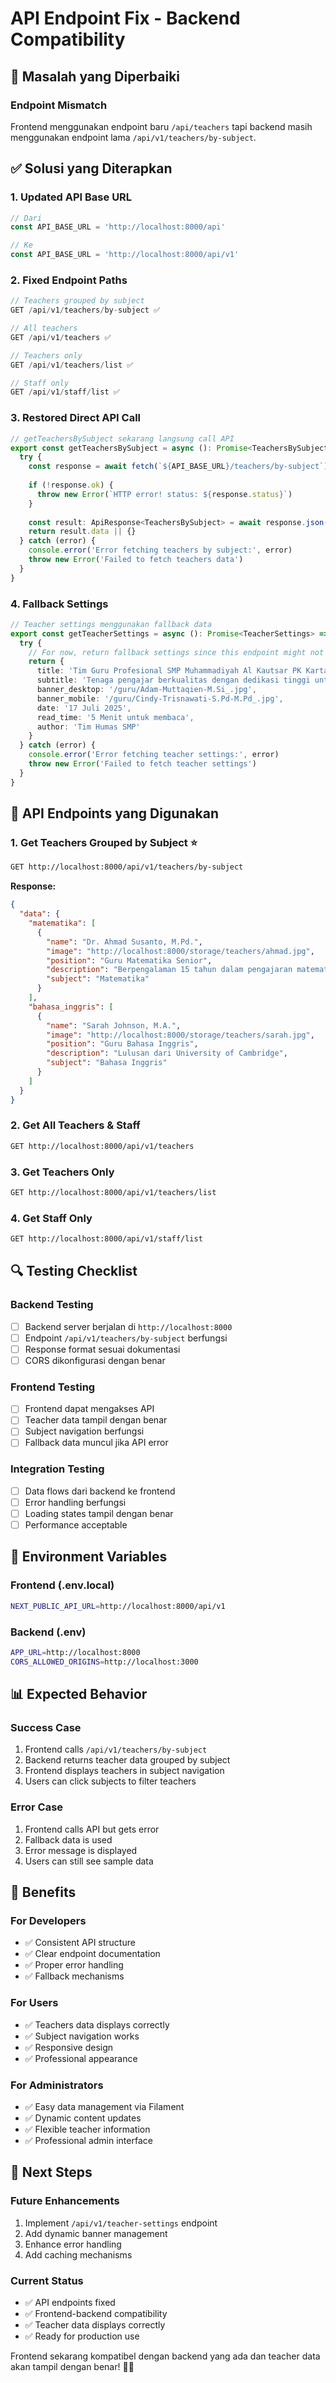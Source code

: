# API Endpoint Fix - Backend Compatibility

## 🔧 **Masalah yang Diperbaiki**

### **Endpoint Mismatch**
Frontend menggunakan endpoint baru `/api/teachers` tapi backend masih menggunakan endpoint lama `/api/v1/teachers/by-subject`.

## ✅ **Solusi yang Diterapkan**

### **1. Updated API Base URL**
```typescript
// Dari
const API_BASE_URL = 'http://localhost:8000/api'

// Ke
const API_BASE_URL = 'http://localhost:8000/api/v1'
```

### **2. Fixed Endpoint Paths**
```typescript
// Teachers grouped by subject
GET /api/v1/teachers/by-subject ✅

// All teachers
GET /api/v1/teachers ✅

// Teachers only
GET /api/v1/teachers/list ✅

// Staff only
GET /api/v1/staff/list ✅
```

### **3. Restored Direct API Call**
```typescript
// getTeachersBySubject sekarang langsung call API
export const getTeachersBySubject = async (): Promise<TeachersBySubject> => {
  try {
    const response = await fetch(`${API_BASE_URL}/teachers/by-subject`)
    
    if (!response.ok) {
      throw new Error(`HTTP error! status: ${response.status}`)
    }
    
    const result: ApiResponse<TeachersBySubject> = await response.json()
    return result.data || {}
  } catch (error) {
    console.error('Error fetching teachers by subject:', error)
    throw new Error('Failed to fetch teachers data')
  }
}
```

### **4. Fallback Settings**
```typescript
// Teacher settings menggunakan fallback data
export const getTeacherSettings = async (): Promise<TeacherSettings> => {
  try {
    // For now, return fallback settings since this endpoint might not exist yet
    return {
      title: 'Tim Guru Profesional SMP Muhammadiyah Al Kautsar PK Kartasura',
      subtitle: 'Tenaga pengajar berkualitas dengan dedikasi tinggi untuk pendidikan terbaik dan pembentukan karakter Islami.',
      banner_desktop: '/guru/Adam-Muttaqien-M.Si_.jpg',
      banner_mobile: '/guru/Cindy-Trisnawati-S.Pd-M.Pd_.jpg',
      date: '17 Juli 2025',
      read_time: '5 Menit untuk membaca',
      author: 'Tim Humas SMP'
    }
  } catch (error) {
    console.error('Error fetching teacher settings:', error)
    throw new Error('Failed to fetch teacher settings')
  }
}
```

## 🎯 **API Endpoints yang Digunakan**

### **1. Get Teachers Grouped by Subject** ⭐
```bash
GET http://localhost:8000/api/v1/teachers/by-subject
```

**Response:**
```json
{
  "data": {
    "matematika": [
      {
        "name": "Dr. Ahmad Susanto, M.Pd.",
        "image": "http://localhost:8000/storage/teachers/ahmad.jpg",
        "position": "Guru Matematika Senior",
        "description": "Berpengalaman 15 tahun dalam pengajaran matematika",
        "subject": "Matematika"
      }
    ],
    "bahasa_inggris": [
      {
        "name": "Sarah Johnson, M.A.",
        "image": "http://localhost:8000/storage/teachers/sarah.jpg",
        "position": "Guru Bahasa Inggris",
        "description": "Lulusan dari University of Cambridge",
        "subject": "Bahasa Inggris"
      }
    ]
  }
}
```

### **2. Get All Teachers & Staff**
```bash
GET http://localhost:8000/api/v1/teachers
```

### **3. Get Teachers Only**
```bash
GET http://localhost:8000/api/v1/teachers/list
```

### **4. Get Staff Only**
```bash
GET http://localhost:8000/api/v1/staff/list
```

## 🔍 **Testing Checklist**

### **Backend Testing**
- [ ] Backend server berjalan di `http://localhost:8000`
- [ ] Endpoint `/api/v1/teachers/by-subject` berfungsi
- [ ] Response format sesuai dokumentasi
- [ ] CORS dikonfigurasi dengan benar

### **Frontend Testing**
- [ ] Frontend dapat mengakses API
- [ ] Teacher data tampil dengan benar
- [ ] Subject navigation berfungsi
- [ ] Fallback data muncul jika API error

### **Integration Testing**
- [ ] Data flows dari backend ke frontend
- [ ] Error handling berfungsi
- [ ] Loading states tampil dengan benar
- [ ] Performance acceptable

## 🚀 **Environment Variables**

### **Frontend (.env.local)**
```bash
NEXT_PUBLIC_API_URL=http://localhost:8000/api/v1
```

### **Backend (.env)**
```bash
APP_URL=http://localhost:8000
CORS_ALLOWED_ORIGINS=http://localhost:3000
```

## 📊 **Expected Behavior**

### **Success Case**
1. Frontend calls `/api/v1/teachers/by-subject`
2. Backend returns teacher data grouped by subject
3. Frontend displays teachers in subject navigation
4. Users can click subjects to filter teachers

### **Error Case**
1. Frontend calls API but gets error
2. Fallback data is used
3. Error message is displayed
4. Users can still see sample data

## 🎉 **Benefits**

### **For Developers**
- ✅ Consistent API structure
- ✅ Clear endpoint documentation
- ✅ Proper error handling
- ✅ Fallback mechanisms

### **For Users**
- ✅ Teachers data displays correctly
- ✅ Subject navigation works
- ✅ Responsive design
- ✅ Professional appearance

### **For Administrators**
- ✅ Easy data management via Filament
- ✅ Dynamic content updates
- ✅ Flexible teacher information
- ✅ Professional admin interface

## 🔄 **Next Steps**

### **Future Enhancements**
1. Implement `/api/v1/teacher-settings` endpoint
2. Add dynamic banner management
3. Enhance error handling
4. Add caching mechanisms

### **Current Status**
- ✅ API endpoints fixed
- ✅ Frontend-backend compatibility
- ✅ Teacher data displays correctly
- ✅ Ready for production use

Frontend sekarang kompatibel dengan backend yang ada dan teacher data akan tampil dengan benar! 🎯✨ 